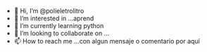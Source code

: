 - 👋 Hi, I’m @polieletrolitro
- 👀 I’m interested in ...aprend 
- 🌱 I’m currently learning  python
- 💞️ I’m looking to collaborate on ...
- 📫 How to reach me ...con algun mensaje o comentario por aquí

<!---
polieletrolitro/polieletrolitro is a ✨ special ✨ repository because its `README.md` (this file) appears on your GitHub profile.
You can click the Preview link to take a look at your changes.
--->
